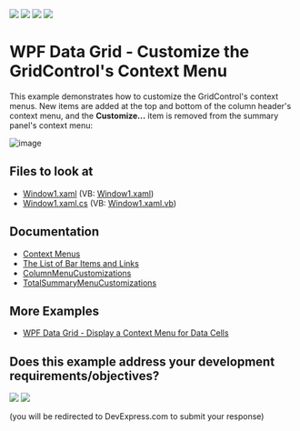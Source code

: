 <!-- default badges list -->
![](https://img.shields.io/endpoint?url=https://codecentral.devexpress.com/api/v1/VersionRange/128649567/24.2.1%2B)
[![](https://img.shields.io/badge/Open_in_DevExpress_Support_Center-FF7200?style=flat-square&logo=DevExpress&logoColor=white)](https://supportcenter.devexpress.com/ticket/details/E1925)
[![](https://img.shields.io/badge/📖_How_to_use_DevExpress_Examples-e9f6fc?style=flat-square)](https://docs.devexpress.com/GeneralInformation/403183)
[![](https://img.shields.io/badge/💬_Leave_Feedback-feecdd?style=flat-square)](#does-this-example-address-your-development-requirementsobjectives)
<!-- default badges end -->
# WPF Data Grid - Customize the GridControl's Context Menu

This example demonstrates how to customize the GridControl's context menus. New items are added at the top and bottom of the column header's context menu, and the **Customize...** item is removed from the summary panel's context menu:

![image](https://user-images.githubusercontent.com/65009440/173077232-41fb2ed1-6411-48cb-9949-17c797818954.png)

<!-- default file list -->

## Files to look at

* [Window1.xaml](./CS/Window1.xaml) (VB: [Window1.xaml](./VB/Window1.xaml))
* [Window1.xaml.cs](./CS/Window1.xaml.cs) (VB: [Window1.xaml.vb](./VB/Window1.xaml.vb))

<!-- default file list end -->

## Documentation

* [Context Menus](https://docs.devexpress.com/WPF/6587/controls-and-libraries/data-grid/miscellaneous/context-menus)
* [The List of Bar Items and Links](https://docs.devexpress.com/WPF/6646/controls-and-libraries/ribbon-bars-and-menu/common-concepts/the-list-of-bar-items-and-links)
* [ColumnMenuCustomizations](https://docs.devexpress.com/WPF/DevExpress.Xpf.Grid.DataViewBase.ColumnMenuCustomizations)
* [TotalSummaryMenuCustomizations](https://docs.devexpress.com/WPF/DevExpress.Xpf.Grid.DataViewBase.TotalSummaryMenuCustomizations)

## More Examples

* [WPF Data Grid - Display a Context Menu for Data Cells](https://github.com/DevExpress-Examples/how-to-access-and-remove-rows-by-using-a-custom-cells-context-menu-e1558)
<!-- feedback -->
## Does this example address your development requirements/objectives?

[<img src="https://www.devexpress.com/support/examples/i/yes-button.svg"/>](https://www.devexpress.com/support/examples/survey.xml?utm_source=github&utm_campaign=how-to-customize-a-grids-context-menu-e1925&~~~was_helpful=yes) [<img src="https://www.devexpress.com/support/examples/i/no-button.svg"/>](https://www.devexpress.com/support/examples/survey.xml?utm_source=github&utm_campaign=how-to-customize-a-grids-context-menu-e1925&~~~was_helpful=no)

(you will be redirected to DevExpress.com to submit your response)
<!-- feedback end -->
